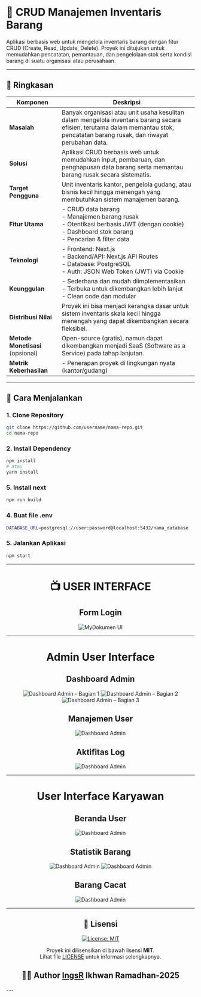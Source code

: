 # 🧾 CRUD Manajemen Inventaris Barang

Aplikasi berbasis web untuk mengelola inventaris barang dengan fitur CRUD (Create, Read, Update, Delete). Proyek ini ditujukan untuk memudahkan pencatatan, pemantauan, dan pengelolaan stok serta kondisi barang di suatu organisasi atau perusahaan.

---

## 🧠 Ringkasan 

| Komponen         | Deskripsi |
|------------------|-----------|
| **Masalah**      | Banyak organisasi atau unit usaha kesulitan dalam mengelola inventaris barang secara efisien, terutama dalam memantau stok, pencatatan barang rusak, dan riwayat perubahan data. |
| **Solusi**       | Aplikasi CRUD berbasis web untuk memudahkan input, pembaruan, dan penghapusan data barang serta memantau barang rusak secara sistematis. |
| **Target Pengguna** | Unit inventaris kantor, pengelola gudang, atau bisnis kecil hingga menengah yang membutuhkan sistem manajemen barang. |
| **Fitur Utama**  | - CRUD data barang  <br> - Manajemen barang rusak <br> - Otentikasi berbasis JWT (dengan cookie) <br> - Dashboard stok barang <br> - Pencarian & filter data |
| **Teknologi**    | - Frontend: Next.js <br> - Backend/API: Next.js API Routes <br> - Database: PostgreSQL <br> - Auth: JSON Web Token (JWT) via Cookie |
| **Keunggulan**   | - Sederhana dan mudah diimplementasikan <br> - Terbuka untuk dikembangkan lebih lanjut <br> - Clean code dan modular |
| **Distribusi Nilai** | Proyek ini bisa menjadi kerangka dasar untuk sistem inventaris skala kecil hingga menengah yang dapat dikembangkan secara fleksibel. |
| **Metode Monetisasi** (opsional) | Open-source (gratis), namun dapat dikembangkan menjadi SaaS (Software as a Service) pada tahap lanjutan. |
| **Metrik Keberhasilan** | - Penerapan proyek di lingkungan nyata (kantor/gudang) |

---

## 🚀 Cara Menjalankan

### 1. Clone Repository
```bash
git clone https://github.com/username/nama-repo.git
cd nama-repo
```

### 2. Install Dependency
```bash
npm install
# atau
yarn install
```

### 5. Install next
```bash
npm run build
```

### 4. Buat file .env
```bash
DATABASE_URL=postgresql://user:password@localhost:5432/nama_database
```

### 5. Jalankan Aplikasi
```bash
npm start
```
---

<div align="center">
  <h1> 📺 USER INTERFACE</h1>
<h2 align="center"><strong>Form Login</strong></h2>

![MyDokumen UI](./Ui_Preview/FormLogin.png)

---

<h1 align="center"><strong>Admin User Interface</strong></h1>
<h2 align="center"><strong>Dashboard Admin</strong></h2>

![Dashboard Admin – Bagian 1](./Ui_Preview/dasboard_admin1.png)
![Dashboard Admin – Bagian 2](./Ui_Preview/dasboard-admin2.png)
![Dashboard Admin – Bagian 3](./Ui_Preview/dasboard-admin3.png)


<h2 align="center"><strong>Manajemen User</strong></h2>

![Dashboard Admin](./Ui_Preview/manajmen-user.png)

<h2 align="center"><strong>Aktifitas Log</strong></h2>

![Dashboard Admin](./Ui_Preview/log-aktifitas.png)

---

<h1 align="center"><strong>User Interface Karyawan</strong></h1>
<h2 align="center"><strong>Beranda User</strong></h2>

![Dashboard Admin](./Ui_Preview/Beranda-user.png)

<h2 align="center"><strong>Statistik Barang</strong></h2>

![Dashboard Admin](./Ui_Preview/statistik-user.png)
![Dashboard Admin](./Ui_Preview/statistik-user2.png)

<h2 align="center"><strong>Barang Cacat</strong></h2>

![Dashboard Admin](./Ui_Preview/brg-cacat.png)


---

## 📝 Lisensi
<div align="center">
  <a href="./LICENSE">
    <img src="https://img.shields.io/badge/License-MIT-blue.svg" alt="License: MIT" />
  </a>
  
  Proyek ini dilisensikan di bawah lisensi **MIT**.  
  Lihat file [LICENSE](./LICENSE) untuk informasi selengkapnya.
</div>

## 👨‍💻 Author [IngsR](https://github.com/IngsR) Ikhwan Ramadhan-2025

</div>
---
